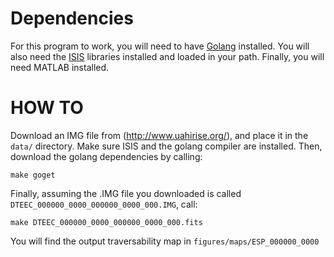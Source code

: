 # Dependencies

For this program to work, you will need to have [Golang](https://golang.org/doc/install) installed. You will also need the [ISIS](https://isis.astrogeology.usgs.gov/documents/InstallGuide/) libraries installed and loaded in your path. Finally, you will need MATLAB installed.

# HOW TO
Download an IMG file from (http://www.uahirise.org/), and place it in the `data/` directory. Make sure ISIS and the golang compiler are installed. Then, download the golang dependencies by calling:
```
make goget
```
Finally, assuming the .IMG file you downloaded is called `DTEEC_000000_0000_000000_0000_000.IMG`, call:
```
make DTEEC_000000_0000_000000_0000_000.fits
```
You will find the output traversability map in `figures/maps/ESP_000000_0000`
